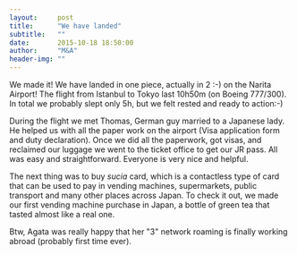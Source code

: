 ```yaml
---
layout:     post
title:      "We have landed"
subtitle:   ""
date:       2015-10-18 18:50:00
author:     "M&A"
header-img: ""
---
```


We made it! We have landed in one piece, actually in 2 :-) on the Narita Airport!
The flight from Istanbul to Tokyo last 10h50m (on Boeing 777/300). In total we probably slept only 5h, but we felt rested and ready to action:-)

During the flight we met Thomas, German guy married to a Japanese lady. He helped us with all the paper work on the airport
(Visa application form and duty declaration). Once we did all the paperwork, got visas, and reclaimed our luggage we went to the ticket office to get our JR pass. All was easy and straightforward. Everyone is very nice and helpful.

The next thing was to buy *sucia* card, which is a contactless type of card that can be used to pay in vending machines, supermarkets, public transport and many other places across Japan. To check it out, we made our first vending machine purchase in Japan, a bottle of green tea that tasted almost like a real one.

Btw, Agata was really happy that her "3" network roaming is finally working abroad (probably first time ever).
